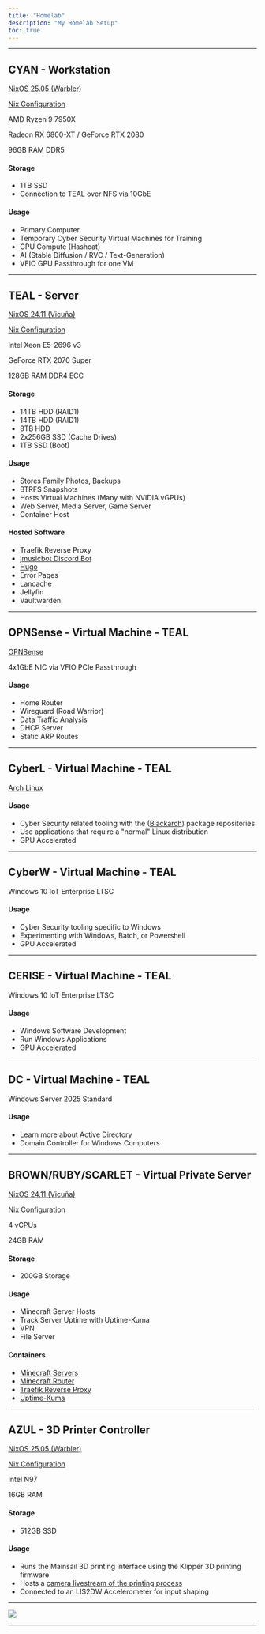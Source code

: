 ```yaml
---
title: "Homelab"
description: "My Homelab Setup"
toc: true
---
```


---
## CYAN - Workstation

[NixOS 25.05 (Warbler)](https://nixos.org/)

[Nix Configuration](https://github.com/CollinDewey/nix-config)

AMD Ryzen 9 7950X

Radeon RX 6800-XT / GeForce RTX 2080

96GB RAM DDR5

#### Storage
 - 1TB SSD
 - Connection to TEAL over NFS via 10GbE

#### Usage
 - Primary Computer
 - Temporary Cyber Security Virtual Machines for Training
 - GPU Compute (Hashcat)
 - AI (Stable Diffusion / RVC / Text-Generation)
 - VFIO GPU Passthrough for one VM

---
## TEAL - Server

[NixOS 24.11 (Vicuña)](https://nixos.org/)

[Nix Configuration](https://github.com/CollinDewey/nix-config)

Intel Xeon E5-2696 v3

GeForce RTX 2070 Super

128GB RAM DDR4 ECC

#### Storage
 - 14TB HDD (RAID1)
 - 14TB HDD (RAID1)
 - 8TB HDD
 - 2x256GB SSD (Cache Drives)
 - 1TB SSD (Boot)

#### Usage
 - Stores Family Photos, Backups
 - BTRFS Snapshots
 - Hosts Virtual Machines (Many with NVIDIA vGPUs)
 - Web Server, Media Server, Game Server
 - Container Host

#### Hosted Software
 - Traefik Reverse Proxy
 - [jmusicbot Discord Bot](https://jmusicbot.com/)
 - [Hugo](https://github.com/klakegg/docker-hugo)
 - Error Pages
 - Lancache
 - Jellyfin
 - Vaultwarden

---
## OPNSense - Virtual Machine - TEAL

[OPNSense](https://opnsense.org/)

4x1GbE NIC via VFIO PCIe Passthrough

#### Usage
 - Home Router
 - Wireguard (Road Warrior)
 - Data Traffic Analysis
 - DHCP Server
 - Static ARP Routes

---
## CyberL - Virtual Machine - TEAL

[Arch Linux](https://archlinux.org/)

#### Usage
 - Cyber Security related tooling with the ([Blackarch](https://blackarch.org/)) package repositories
 - Use applications that require a "normal" Linux distribution
 - GPU Accelerated

---
## CyberW - Virtual Machine - TEAL

Windows 10 IoT Enterprise LTSC

#### Usage
 - Cyber Security tooling specific to Windows
 - Experimenting with Windows, Batch, or Powershell
 - GPU Accelerated

---
## CERISE - Virtual Machine - TEAL

Windows 10 IoT Enterprise LTSC

#### Usage
 - Windows Software Development
 - Run Windows Applications
 - GPU Accelerated

---
## DC - Virtual Machine - TEAL

Windows Server 2025 Standard

#### Usage
 - Learn more about Active Directory
 - Domain Controller for Windows Computers

---
## BROWN/RUBY/SCARLET - Virtual Private Server

[NixOS 24.11 (Vicuña)](https://nixos.org/)

[Nix Configuration](https://github.com/CollinDewey/nix-config)

4 vCPUs

24GB RAM

#### Storage
 - 200GB Storage

#### Usage
 - Minecraft Server Hosts
 - Track Server Uptime with Uptime-Kuma
 - VPN
 - File Server

#### Containers
 - [Minecraft Servers](https://github.com/itzg/docker-minecraft-server)
 - [Minecraft Router](https://github.com/itzg/mc-router)
 - [Traefik Reverse Proxy](https://github.com/traefik/traefik-library-image)
 - [Uptime-Kuma](https://github.com/louislam/uptime-kuma)

---
## AZUL - 3D Printer Controller

[NixOS 25.05 (Warbler)](https://nixos.org/)

[Nix Configuration](https://github.com/CollinDewey/nix-config)

Intel N97

16GB RAM

#### Storage
 - 512GB SSD

#### Usage
 - Runs the Mainsail 3D printing interface using the Klipper 3D printing firmware
 - Hosts a [camera livestream of the printing process](https://printer.terascripting.com/)
 - Connected to an LIS2DW Accelerometer for input shaping

---
<img src="https://img.shields.io/date/1736533826?label=Last%20Updated&style=for-the-badge">

---

<script src="https://utteranc.es/client.js"
  repo="CollinDewey/terascripting"
  issue-term="og:title"
  theme="icy-dark"
  crossorigin="anonymous"
  async>
</script>
